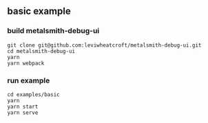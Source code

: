 ## basic example

### build metalsmith-debug-ui

```
git clone git@github.com:leviwheatcroft/metalsmith-debug-ui.git
cd metalsmith-debug-ui
yarn
yarn webpack
```

### run example

```
cd examples/basic
yarn
yarn start
yarn serve
```
